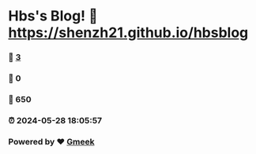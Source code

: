 # Hbs's Blog! :link: https://shenzh21.github.io/hbsblog 
### :page_facing_up: [3](https://shenzh21.github.io/hbsblog/tag.html) 
### :speech_balloon: 0 
### :hibiscus: 650 
### :alarm_clock: 2024-05-28 18:05:57 
### Powered by :heart: [Gmeek](https://github.com/Meekdai/Gmeek)
